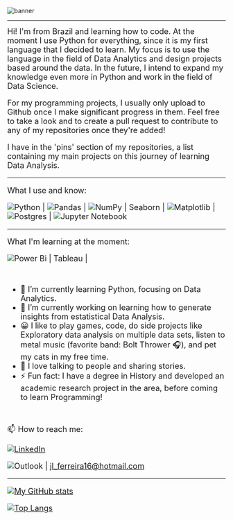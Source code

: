 ![banner](https://github.com/JoSEPHDev2022/banner_image/blob/main/bann.png)

---

<font size='4'>Hi! I'm from Brazil and learning how to code. At the moment I use Python for everything, since it is my first language that I decided to learn. My focus is to use the language in the field of Data Analytics and design projects based around the data. In the future, I intend to expand my knowledge even more in Python and work in the field of Data Science.

<font size='4'>For my programming projects, I usually only upload to Github once I make significant progress in them. Feel free to take a look and to create a pull request to contribute to any of my repositories once they're added!

<font size='4'>I have in the 'pins' section of my repositories, a list containing my main projects on this journey of learning Data Analysis.

---

<font size='4'>What I use and know:

![Python](https://img.shields.io/badge/python-3670A0?style=for-the-badge&logo=python&logoColor=ffdd54) |
![Pandas](https://img.shields.io/badge/pandas-%23150458.svg?style=for-the-badge&logo=pandas&logoColor=white) | 
![NumPy](https://img.shields.io/badge/numpy-%23013243.svg?style=for-the-badge&logo=numpy&logoColor=white) | Seaborn |
![Matplotlib](https://img.shields.io/badge/Matplotlib-%23ffffff.svg?style=for-the-badge&logo=Matplotlib&logoColor=black) |
![Postgres](https://img.shields.io/badge/postgres-%23316192.svg?style=for-the-badge&logo=postgresql&logoColor=white) |
![Jupyter Notebook](https://img.shields.io/badge/jupyter-%23FA0F00.svg?style=for-the-badge&logo=jupyter&logoColor=white)

---
<font size='4'>What I'm learning at the moment:

![Power Bi](https://img.shields.io/badge/power_bi-F2C811?style=for-the-badge&logo=powerbi&logoColor=black) | Tableau |

#
- 🌱 I’m currently learning Python, focusing on Data Analytics.  
- 🔭 I’m currently working on learning how to generate insights from estatistical Data Analysis.
- 😀 I like to play games, code, do side projects like Exploratory data analysis on multiple data sets, listen to metal music (favorite band: Bolt Thrower 🎧), and pet my cats in my free time.
- 💬 I love talking to people and sharing stories.
- ⚡ Fun fact: I have a degree in History and developed an academic research project in the area, before coming to learn Programming!
#
📫 How to reach me:

[![LinkedIn](https://img.shields.io/badge/linkedin-%230077B5.svg?style=for-the-badge&logo=linkedin&logoColor=white)](https://www.linkedin.com/in/jos%C3%A9-luiz-ferreira-junior-02a5141b1/)

![Outlook](https://img.shields.io/badge/Microsoft_Outlook-0078D4?style=for-the-badge&logo=microsoft-outlook&logoColor=white) |  jl_ferreira16@hotmail.com 
    
---
    
[![My GitHub stats](https://github-readme-stats.vercel.app/api?username=JoSEPHDev2022)](https://github.com/anuraghazra/github-readme-stats)

[![Top Langs](https://github-readme-stats.vercel.app/api/top-langs/?username=JoSEPHDev2022)](https://github.com/anuraghazra/github-readme-stats)
